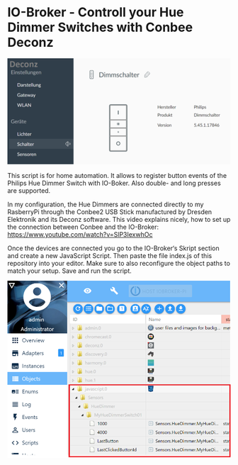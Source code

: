 # IO-Broker - Controll your Hue Dimmer Switches with Conbee Deconz

<img src="01.png"/>

This script is for home automation. It allows to register button events of the Philips Hue Dimmer Switch with IO-Boker. Also double- and long presses are supported. 

In my configuration, the Hue Dimmers are connected directly to my RasberryPi through the Conbee2 USB Stick manufactured by Dresden Elektronik and its Deconz software. 
This video explains nicely, how to set up the connection between Conbee and the IO-Broker:
 https://www.youtube.com/watch?v=SlP3IexwhOc


Once the devices are connected you go to the IO-Broker‘s  Skript section and create a new JavaScript Script. Then paste the file index.js of this repository into your editor. Make sure to also reconfigure the object paths to match your setup. Save and run the script.

<img src="02.png"/>
